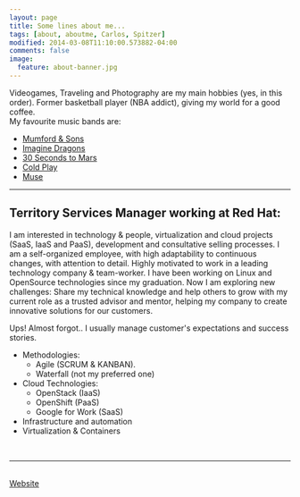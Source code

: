 ```yaml
---
layout: page
title: Some lines about me...
tags: [about, aboutme, Carlos, Spitzer]
modified: 2014-03-08T11:10:00.573882-04:00
comments: false
image:
  feature: about-banner.jpg
---
```


Videogames, Traveling and Photography are my main hobbies (yes, in this order). Former basketball player (NBA addict), giving my world for a good coffee.  
My favourite music bands are:

* <a href="http://www.mumfordandsons.com/" target="_blank">Mumford & Sons</a>
* <a href="http://www.imaginedragonsmusic.com/" target="_blank">Imagine Dragons</a>
* <a href="http://www.thirtysecondstomars.com/" target="_blank">30 Seconds to Mars</a>
* <a href="http://www.coldplay.com/" target="_blank">Cold Play</a>
* <a href="http://muse.mu/" target="_blank">Muse</a>


---

## Territory Services Manager working at Red Hat:

I am interested in technology & people, virtualization and cloud projects (SaaS, IaaS and PaaS), development and consultative selling processes. I am a self-organized employee, with high adaptability to continuous changes, with attention to detail. Highly motivated to work in a leading technology company & team-worker.
I have been working on Linux and OpenSource technologies since my graduation. Now I am exploring new challenges: Share my technical knowledge and help others to grow with my current role as a trusted advisor and mentor, helping my company to create innovative solutions for our customers.

Ups! Almost forgot.. I usually manage customer's expectations and success stories.

* Methodologies:
    * Agile (SCRUM & KANBAN).
    * Waterfall (not my preferred one)
* Cloud Technologies:
    * OpenStack (IaaS)
    * OpenShift (PaaS)
    * Google for Work (SaaS)
* Infrastructure and automation
* Virtualization & Containers

<BR>

---

<BR>
<a markdown="0" href="http://www.carlos-spitzer.com" class="btn" target="_blank">Website</a>
